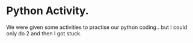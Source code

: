 # Python Activity.

We were given some activities to practise our python coding.. but I could only do 2 and then I got stuck. 
